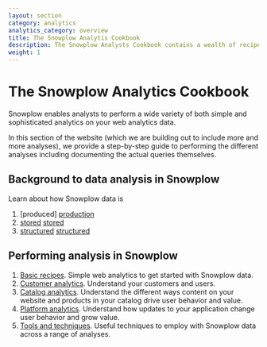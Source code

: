 ```yaml
---
layout: section
category: analytics
analytics_category: overview
title: The Snowplow Analytis Cookbook
description: The Snowplow Analysts Cookbook contains a wealth of recipes for using Snowplow data to answer your business questions.
weight: 1
---
```


# The Snowplow Analytics Cookbook

Snowplow enables analysts to perform a wide variety of both simple and sophisticated analytics on your web analytics data.

In this section of the website (which we are building out to include more and more analyses), we provide a step-by-step guide to performing the different analyses including documenting the actual queries themselves.

## Background to data analysis in Snowplow
Learn about how Snowplow data is

1. [produced] [production]
2. [stored] [stored]
3. [structured] [structured]

## Performing analysis in Snowplow

1. [Basic recipes][basic-recipes]. Simple web analytics to get started with Snowplow data.
2. [Customer analytics][customer-analytics]. Understand your customers and users. 
3. [Catalog analytics][catalog-analytics]. Understand the different ways content on your website and products in your catalog drive user behavior and value. 
4. [Platform analytics][platform-analytics]. Understand how updates to your application change user behavior and grow value.
5. [Tools and techniques][tools-and-techniques]. Useful techniques to employ with Snowplow data across a range of analyses.

[production]: snowplow-data-production.html
[stored]: snowplow-data-storage.html
[structured]: snowplow-table-structure.html
[basic-recipes]: basic-recipes.html
[customer-analytics]: customer-analytics/overview.html
[platform-analytics]: platform-analytics/overview.html
[catalog-analytics]: catalog-analytics/overview.html
[tools-and-techniques]: tools-and-techniques/overview.html